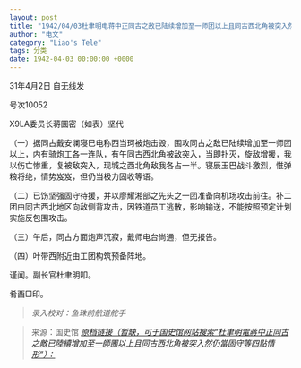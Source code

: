 ```yaml
---
layout: post
title: "1942/04/03杜聿明电蒋中正同古之敌已陆续增加至一师团以上且同古西北角被突入然仍当固守等四点情形"
author: "电文"
category: "Liao's Tele"
tags: 分类
date: 1942-04-03 00:00:00 +0000
---
```

31年4月2日 自无线发 

号次10052

X9LA委员长蒋圜密（如表）坚代

（一）据同古戴安澜寝巳电称西当珂被炮击毁，围攻同古之敌已陆续增加至一师团以上，内有骑炮工各一连队，有午同古西北角被敌突入，当即扑灭，旋敌增援，我以伤亡惨重，复被敌突入，现城之西北角敌我各占一半。寝辰玉巴战斗激烈，惟弹粮将绝，情势岌岌，但仍当极力固收等语。

（二）已饬坚强固守待援，并以廖耀湘部之先头之一团准备向机场攻击前往。补二团由同古西北地区向敌侧背攻击，因铁道员工逃散，影响输送，不能按照预定计划实施反包围攻击。

（三）午后，同古方面炮声沉寂，戴师电台尚通，但无报告。

（四）叶带西附近由工团构筑预备阵地。

谨闻。副长官杜聿明叩。

肴酉□印。


> *录入校对：鱼珠前航道舵手*


> 来源：国史馆 [*原档链接（暂缺，可于国史馆网站搜索“杜聿明電蔣中正同古之敵已陸續增加至一師團以上且同古西北角被突入然仍當固守等四點情形”）：*](https://ahonline.drnh.gov.tw/index.php?act=Display/image/5896936Uyi7vK8#e9J)
